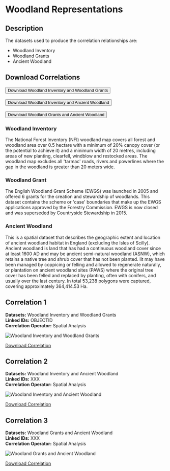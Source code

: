 # Woodland Representations

## Description
The datasets used to produce the correlation relationships are:
- Woodland Inventory
- Woodland Grants
- Ancient Woodland

## Download Correlations
<a href="https://www.google.com/">
    <button>Download Woodland Inventory and Woodland Grants</button>
</a>
<br>
 <br><a href="https://www.google.com/">
    <button>Download Woodland Inventory and Ancient Woodland</button>
</a>
<br>
 <br><a href="https://www.google.com/">
    <button>Download Woodland Grants and Ancient Woodland</button>
</a>

### Woodland Inventory

The National Forest Inventory (NFI) woodland map covers all forest and woodland area over 0.5 hectare with a minimum of 20% canopy cover (or the potential to achieve it) and a minimum width of 20 metres, including areas of new planting, clearfell, windblow and restocked areas. The woodland map excludes all 'tarmac' roads, rivers and powerlines where the gap in the woodland is greater than 20 meters wide. 

### Woodland Grant

The English Woodland Grant Scheme (EWGS) was launched in 2005 and offered 6 grants for the creation and stewardship of woodlands. This dataset contains the scheme or 'case' boundaries that make up the EWGS applications approved by the Forestry Commission. EWGS is now closed and was superseded by Countryside Stewardship in 2015. 

### Ancient Woodland

This is a spatial dataset that describes the geographic extent and location of ancient woodland habitat in England (excluding the Isles of Scilly). Ancient woodland is land that has had a continuous woodland cover since at least 1600 AD and may be ancient semi-natural woodland (ASNW), which retains a native tree and shrub cover that has not been planted. Iit may have been managed by coppicing or felling and allowed to regenerate naturally, or plantation on ancient woodland sites (PAWS) where the original tree cover has been felled and replaced by planting, often with conifers, and usually over the last century. In total 53,238 polygons were captured, covering approximately 364,414.53 Ha. 

## Correlation 1

__Datasets:__ Woodland Inventory and Woodland Grants
<br> __Linked IDs:__ OBJECTID
<br> __Correlation Operator:__ Spatial Analysis


![Woodland Inventory and Woodland Grants](/_media/Sampledata1.PNG) 

[Download Correlation](https://www.google.com)

## Correlation 2

__Datasets:__ Woodland Inventory and Ancient Woodland
<br> __Linked IDs:__ XXX
<br> __Correlation Operator:__ Spatial Analysis


![Woodland Inventory and Ancient Woodland](/_media/Sampledata2.PNG)

[Download Correlation](https://www.google.com)

## Correlation 3

__Datasets:__ Woodland Grants and Ancient Woodland
<br> __Linked IDs:__ XXX
<br> __Correlation Operator:__ Spatial Analysis

![Woodland Grants and Ancient Woodland](/_media/Sampledata3.PNG)

[Download Correlation](https://www.google.com)
